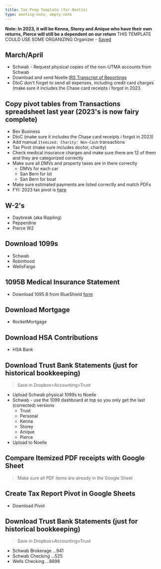 ```yaml
---
title: Tax Prep Template (for Noelle)
type: meeting-note, empty-note 
---
```

**Note: In 2023, it will be Kenna, Storey and Anique who have their own returns, Pierce will still be a dependent on our return**
THIS TEMPLATE COULD USE SOME ORGANIZING
Organizer - [Saved](https://www.cognitoforms.com/CreativePlanningTax1/TaxOrganizer2022#_OycC2gGC4kO3NPLY6C3LLyyaKKW4Z7KWuBqo5WIllM$*)
## March/April
+ Schwab - Request physical copies of the non-UTMA accounts from Schwab 
+ Download and send Noelle  [IRS Transcript of Reportings](https://www.irs.gov/individuals/get-transcript)
+ DtoC don't forget to send all expenses, including credit card charges  (make sure it includes the Chase card receipts i forgot in 2023
## Copy pivot tables from Transactions spreadsheet last year (2023's is now fairy complete)
+ Bev Business
+ DtoC (make sure it includes the Chase card receipts i forgot in 2023)
+ Add manual `Itemized: Charity: Non-Cash` transactions
+ Tax Pivot (make sure includes doctor, charity)
+ Check medical insurance charges and make sure there are 12 of them and they are categorized correctly
+ Make sure all DMVs and property taxes are in there correctly
	+ DMVs for each car
	+ San Bern for lot
	+ San Bern for boat
+ Make sure estimated payments are listed correctly and match PDFs
+ FYI: 2023 tax pivot is [here](https://www.dropbox.com/scl/fi/gpzkfwrxx1aba8eqmvrk4/_Itemized-Deductions.pdf?rlkey=bz6z9ib500bcf01gofc0o135f&dl=0)
## W-2's
+ Daybreak (aka Rippling)
+ Pepperdine
+ Pierce W2
## Download 1099s
+ Schwab
+ Robinhood
+ WellsFargo
## 1095B Medical Insurance Statement
+ Download 1095 B from BlueShield [form](https://www.blueshieldca.com/memberwebapp/connect/forms?utm_source=sfmc&utm_medium=email&utm_campaign=240201_REF1663250_TaxResources_A_IFP_MEM_PR&utm_term=https:%2F%2Fwww.blueshieldca.com%2Fmemberwebapp%2Fconnect%2Fforms&utm_id=663309&sfmc_id=55746281)
## Download Mortgage
+ RocketMortgage
## Download HSA Contributions
+ HSA Bank
## Download Trust Bank Statements (just for historical bookkeeping)
> Save in Dropbox>Accounting>Trust
+ Upload Schwab physical 1099s to Noelle
+ Schwab - use the 1099 dashboard at top so you only get the last (corrected) versions
	+ Trust
	+ Personal
	+ Kenna
	+ Storey
	+ Anique
	+ Pierce
+ Upload to Noelle
## Compare Itemized PDF receipts with Google Sheet
> Make sure all PDF items are already in the Google Sheet
## Create Tax Report Pivot in Google Sheets
+ Download Pivot
## Download Trust Bank Statements (just for historical bookkeeping)
> Save in Dropbox>Accounting>Trust
+ Schwab Brokerage ...941
+ Schwab Checking ...525
+ Wells Checking ...8898